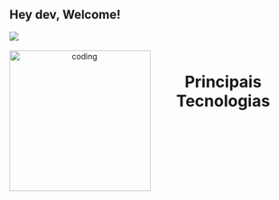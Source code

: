 ## Hey dev, Welcome!

<picture>
  <source
    srcset="https://github-readme-stats.vercel.app/api?username=MyckaelAndrade&show_icons=true&theme=dark"
    media="(prefers-color-scheme: dark)"
  />
  <source
    srcset="https://github-readme-stats.vercel.app/api?username=MyckaelAndrade&show_icons=true"
    media="(prefers-color-scheme: light), (prefers-color-scheme: no-preference)"
  />
  <img src="https://github-readme-stats.vercel.app/api?username=MyckaelAndrade&show_icons=true" />
</picture>
<br>
<div align="center">
  <div style="displayf: inline_block"><br>
    <img align="left" height="250" alt="coding" scr="">
    <h1 align="center"> Principais Tecnologias </h1>
  </div>
</div>
